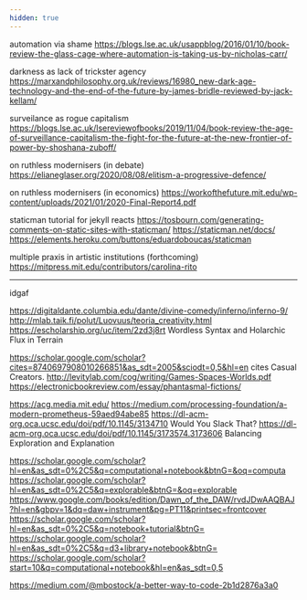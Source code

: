 ```yaml
---
hidden: true
---
```


automation via shame
https://blogs.lse.ac.uk/usappblog/2016/01/10/book-review-the-glass-cage-where-automation-is-taking-us-by-nicholas-carr/

darkness as lack of trickster agency
https://marxandphilosophy.org.uk/reviews/16980_new-dark-age-technology-and-the-end-of-the-future-by-james-bridle-reviewed-by-jack-kellam/

surveilance as rogue capitalism
https://blogs.lse.ac.uk/lsereviewofbooks/2019/11/04/book-review-the-age-of-surveillance-capitalism-the-fight-for-the-future-at-the-new-frontier-of-power-by-shoshana-zuboff/

on ruthless modernisers (in debate)
https://elianeglaser.org/2020/08/08/elitism-a-progressive-defence/

on ruthless modernisers (in economics)
https://workofthefuture.mit.edu/wp-content/uploads/2021/01/2020-Final-Report4.pdf

staticman tutorial for jekyll reacts
https://tosbourn.com/generating-comments-on-static-sites-with-staticman/
    https://staticman.net/docs/
    https://elements.heroku.com/buttons/eduardoboucas/staticman

multiple praxis in artistic institutions (forthcoming)
https://mitpress.mit.edu/contributors/carolina-rito

---

idgaf

https://digitaldante.columbia.edu/dante/divine-comedy/inferno/inferno-9/
http://mlab.taik.fi/polut/Luovuus/teoria_creativity.html
https://escholarship.org/uc/item/2zd3j8rt Wordless Syntax and Holarchic Flux in Terrain

https://scholar.google.com/scholar?cites=8740697908010266851&as_sdt=2005&sciodt=0,5&hl=en cites Casual Creators.
http://levitylab.com/cog/writing/Games-Spaces-Worlds.pdf
https://electronicbookreview.com/essay/phantasmal-fictions/

https://acg.media.mit.edu/
https://medium.com/processing-foundation/a-modern-prometheus-59aed94abe85
https://dl-acm-org.oca.ucsc.edu/doi/pdf/10.1145/3134710 Would You Slack That?
https://dl-acm-org.oca.ucsc.edu/doi/pdf/10.1145/3173574.3173606 Balancing Exploration and Explanation

https://scholar.google.com/scholar?hl=en&as_sdt=0%2C5&q=computational+notebook&btnG=&oq=computa
https://scholar.google.com/scholar?hl=en&as_sdt=0%2C5&q=explorable&btnG=&oq=explorable
https://www.google.com/books/edition/Dawn_of_the_DAW/rvdJDwAAQBAJ?hl=en&gbpv=1&dq=daw+instrument&pg=PT11&printsec=frontcover
https://scholar.google.com/scholar?hl=en&as_sdt=0%2C5&q=notebook+tutorial&btnG=
https://scholar.google.com/scholar?hl=en&as_sdt=0%2C5&q=d3+library+notebook&btnG=
https://scholar.google.com/scholar?start=10&q=computational+notebook&hl=en&as_sdt=0,5

https://medium.com/@mbostock/a-better-way-to-code-2b1d2876a3a0

